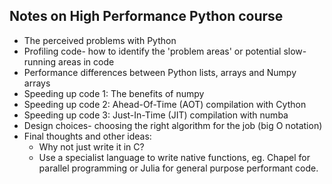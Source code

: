## Notes on High Performance Python course

  * The perceived problems with Python
  * Profiling code- how to identify the 'problem areas' or potential slow-running areas in code
  * Performance differences between Python lists, arrays and Numpy arrays
  * Speeding up code 1: The benefits of numpy
  * Speeding up code 2: Ahead-Of-Time (AOT) compilation with Cython
  * Speeding up code 3: Just-In-Time (JIT) compilation with numba
  * Design choices- choosing the right algorithm for the job (big O notation)
  * Final thoughts and other ideas:
    * Why not just write it in C?
    * Use a specialist language to write native functions, eg. Chapel for parallel programming or Julia for general purpose performant code.


